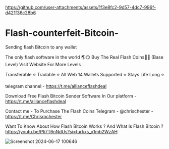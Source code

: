 

https://github.com/user-attachments/assets/1f3e8fc2-9d57-4dc7-996f-d421f36c28b6




# Flash-counterfeit-Bitcoin-
Sending flash Bitcoin to any wallet 

The only flash software in the world 🌎😏 Buy The Real Flash Coins💎🌉 (Base Level) Visit Website For More Levels

Transferable ⭐️ Tradable ⭐️ All Web 14 Wallets Supported ⭐️ Stays Life Long ⭐️

telegram channel - https://t.me/allianceflashdeal

Download Free Flash Bitcoin Sender Software In Our platform - https://t.me/allianceflashdeal

Contact me - To Purchase The Flash Coins Telegram - @chrischester - https://t.me/Chrisrochester

Want To Know About How Flash Bitcoin Works ? And What Is Flash Bitcoin ?
https://youtu.be/PIi7T6nNdUs?si=turkxs_x1mb2WzAH

![Screenshot 2024-06-17 100646](https://github.com/user-attachments/assets/ec817ce4-c41b-4d5b-ac80-116981ce1794)


